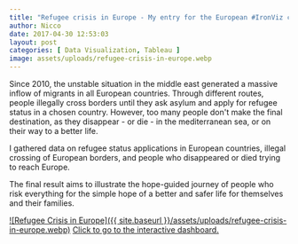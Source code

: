 ```yaml
---
title: "Refugee crisis in Europe - My entry for the European #IronViz competition"
author: Nicco
date: 2017-04-30 12:53:03
layout: post
categories: [ Data Visualization, Tableau ]
image: assets/uploads/refugee-crisis-in-europe.webp
---
```


Since 2010, the unstable situation in the middle east generated a massive inflow of migrants in all European countries. Through different routes, people illegally cross borders until they ask asylum and apply for refugee status in a chosen country. However, too many people don't make the final destination, as they disappear - or die - in the mediterranean sea, or on their way to a better life.

I gathered data on refugee status applications in European countries, illegal crossing of European borders, and people who disappeared or died trying to reach Europe.

The final result aims to illustrate the hope-guided journey of people who risk everything for the simple hope of a better and safer life for themselves and their families.

[![Refugee Crisis in Europe]({{ site.baseurl }}/assets/uploads/refugee-crisis-in-europe.webp)](https://public.tableau.com/views/RefugeecrisisinEurope_0/RefugeeCrisisinEurope?:embed=y&:display_count=yes)
[Click to go to the interactive dashboard.](https://public.tableau.com/views/RefugeecrisisinEurope_0/RefugeeCrisisinEurope?:embed=y&:display_count=yes)
